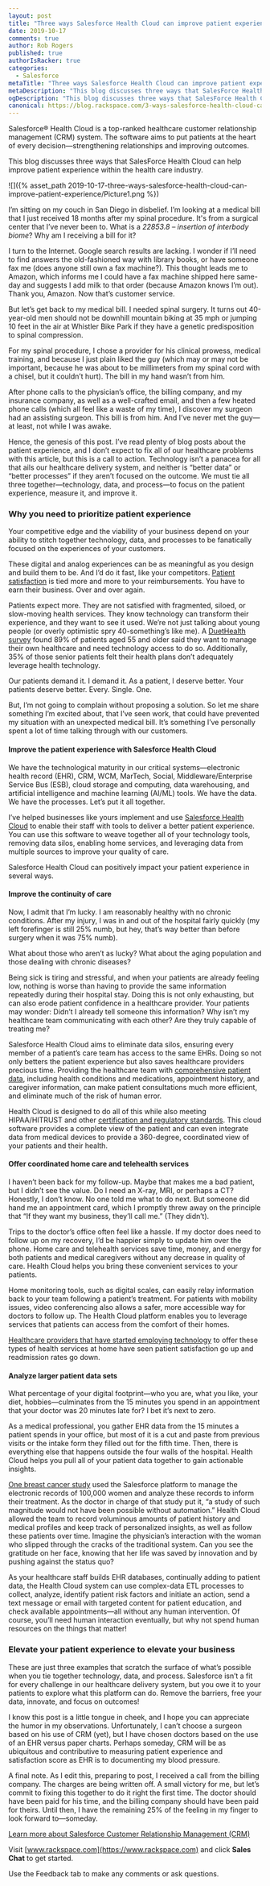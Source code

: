 ```yaml
---
layout: post
title: "Three ways Salesforce Health Cloud can improve patient experience"
date: 2019-10-17
comments: true
author: Rob Rogers
published: true
authorIsRacker: true
categories:
  - Salesforce
metaTitle: "Three ways Salesforce Health Cloud can improve patient experience"
metaDescription: "This blog discusses three ways that SalesForce Health Cloud can help improve patient experience within the health care industry."
ogDescription: "This blog discusses three ways that SalesForce Health Cloud can help improve patient experience within the health care industry."
canonical: https://blog.rackspace.com/3-ways-salesforce-health-cloud-can-improve-patient-experience/
---
```


Salesforce&reg; Health Cloud is a top-ranked healthcare customer relationship
management (CRM) system. The software aims to put patients at the heart of
every decision&mdash;strengthening relationships and improving outcomes.

This blog discusses three ways that SalesForce Health Cloud can help
improve patient experience within the health care industry.

<!--more-->
![]({% asset_path 2019-10-17-three-ways-salesforce-health-cloud-can-improve-patient-experience/Picture1.png %})

I’m sitting on my couch in San Diego in disbelief. I’m looking at a medical bill
that I just received 18 months after my spinal procedure. It's from a surgical
center that I’ve never been to. What is a *22853.8 – insertion of interbody biome*?
Why am I receiving a bill for it?

I turn to the Internet. Google search results are lacking. I wonder if I’ll need
to find answers the old-fashioned way with library books, or have someone fax me
(does anyone still own a fax machine?). This thought leads me to Amazon, which
informs me I could have a fax machine shipped here same-day and suggests I add
milk to that order (because Amazon knows I’m out). Thank you, Amazon. Now that’s
customer service.

But let’s get back to my medical bill. I needed spinal surgery. It turns out
40-year-old men should not be downhill mountain biking at 35 mph or jumping 10
feet in the air at Whistler Bike Park if they have a genetic predisposition to
spinal compression.

For my spinal procedure, I chose a provider for his clinical prowess, medical
training, and because I just plain liked the guy (which may or may not be
important, because he was about to be millimeters from my spinal cord with a
chisel, but it couldn’t hurt). The bill in my hand wasn’t from him.

After phone calls to the physician’s office, the billing company, and my
insurance company, as well as a well-crafted email, and then a few heated phone
calls (which all feel like a waste of my time), I discover my surgeon had an
assisting surgeon. This bill is from him. And I’ve never met the guy&mdash;at
least, not while I was awake.

Hence, the genesis of this post. I’ve read plenty of blog posts about the patient
experience, and I don’t expect to fix all of our healthcare problems with this
article, but this is a call to action. Technology isn’t a panacea for all that
ails our healthcare delivery system, and neither is “better data” or “better
processes” if they aren’t focused on the outcome. We must tie all three
together&mdash;technology, data, and process&mdash;to focus on the patient
experience, measure it, and improve it.

### Why you need to prioritize patient experience

Your competitive edge and the viability of your business depend on your ability
to stitch together technology, data, and processes to be fanatically focused on
the experiences of your customers.

These digital and analog experiences can be as meaningful as you design and
build them to be. And I’d do it fast, like your competitors.
[Patient satisfaction](https://www.accessefm.com/blog/how-does-patient-satisfaction-impact-reimbursement)
is tied more and more to your reimbursements. You have to earn their business.
Over and over again.

Patients expect more. They are not satisfied with fragmented, siloed, or
slow-moving health services. They know technology can transform their experience,
and they want to see it used. We’re not just talking about young people (or overly
optimistic spry 40-something’s like me). A
[DuetHealth survey](https://www.duethealth.com/patient-engagement-stats-that-keep-hospital-ceos-up-at-night/)
found 89% of patients aged 55 and older said they want to manage their own
healthcare and need technology access to do so. Additionally, 35% of those senior
patients felt their health plans don’t adequately leverage health technology.

Our patients demand it. I demand it. As a patient, I deserve better. Your
patients deserve better. Every. Single. One.

But, I’m not going to complain without proposing a solution. So let me share
something I’m excited about, that I’ve seen work, that could have prevented my
situation with an unexpected medical bill. It’s something I’ve personally spent
a lot of time talking through with our customers.

#### Improve the patient experience with Salesforce Health Cloud

We have the technological maturity in our critical systems&mdash;electronic
health record (EHR), CRM, WCM, MarTech, Social, Middleware/Enterprise Service
Bus (ESB), cloud storage and computing, data warehousing, and artificial
intelligence and machine learning (AI/ML) tools. We have the data. We have the
processes. Let’s put it all together.

I’ve helped businesses like yours implement and use
[Salesforce Health Cloud](https://www.salesforce.com/solutions/industries/healthcare/health-cloud/)
to enable their staff with tools to deliver a better patient experience. You
can use this software to weave together all of your technology tools, removing
data silos, enabling home services, and leveraging data from multiple sources
to improve your quality of care.

Salesforce Health Cloud can positively impact your patient experience in several
ways.

#### Improve the continuity of care

Now, I admit that I’m lucky. I am reasonably healthy with no chronic conditions.
After my injury, I was in and out of the hospital fairly quickly (my left
forefinger is still 25% numb, but hey, that’s way better than before surgery
when it was 75% numb).

What about those who aren’t as lucky? What about the aging population and those
dealing with chronic diseases?

Being sick is tiring and stressful, and when your patients are already feeling
low, nothing is worse than having to provide the same information repeatedly
during their hospital stay. Doing this is not only exhausting, but can also
erode patient confidence in a healthcare provider. Your patients may wonder:
Didn’t I already tell someone this information? Why isn’t my healthcare team
communicating with each other? Are they truly capable of treating me?

Salesforce Health Cloud aims to eliminate data silos, ensuring every member of
a patient’s care team has access to the same EHRs. Doing so not only betters the
patient experience but also saves healthcare providers precious time. Providing
the healthcare team with
[comprehensive patient data](https://relationedge.com/6-best-practices-for-managing-and-cleaning-your-salesforce-data/),
including health conditions and medications, appointment history, and caregiver
information, can make patient consultations much more efficient, and eliminate
much of the risk of human error.

Health Cloud is designed to do all of this while also meeting HIPAA/HITRUST and
other [certification and regulatory standards](https://compliance.salesforce.com/en/services/health-cloud).
This cloud software provides a complete view of the patient and can even integrate
data from medical devices to provide a 360-degree, coordinated view of your
patients and their health.

#### Offer coordinated home care and telehealth services

I haven’t been back for my follow-up. Maybe that makes me a bad patient, but I
didn’t see the value. Do I need an X-ray, MRI, or perhaps a CT? Honestly, I don’t
know. No one told me what to do next. But someone did hand me an appointment card,
which I promptly threw away on the principle that “If they want my business,
they’ll call me.” (They didn’t).

Trips to the doctor’s office often feel like a hassle. If my doctor does need
to follow up on my recovery, I’d be happier simply to update him over the phone.
Home care and telehealth services save time, money, and energy for both patients
and medical caregivers without any decrease in quality of care. Health Cloud
helps you bring these convenient services to your patients.

Home monitoring tools, such as digital scales, can easily relay information back
to your team following a patient’s treatment. For patients with mobility issues,
video conferencing also allows a safer, more accessible way for doctors to follow
up. The Health Cloud platform enables you to leverage services that patients can
access from the comfort of their homes.

[Healthcare providers that have started employing technology](https://www.salesforce.com/form/industries/age-of-the-patient-ebook/)
to offer these types of health services at home have seen patient satisfaction
go up and readmission rates go down.

#### Analyze larger patient data sets

What percentage of your digital footprint&mdash;who you are, what you like, your
diet, hobbies&mdash;culminates from the 15 minutes you spend in an appointment
that your doctor was 20 minutes late for? I bet it’s next to zero.

As a medical professional, you gather EHR data from the 15 minutes a patient
spends in your office, but most of it is a cut and paste from previous visits
or the intake form they filled out for the fifth time. Then, there is everything
else that happens outside the four walls of the hospital. Health Cloud helps you
pull all of your patient data together to gain actionable insights.

[One breast cancer study](https://www.salesforce.com/customer-success-stories/uc-health/)
used the Salesforce platform to manage the electronic records of 100,000 women
and analyze these records to inform their treatment. As the doctor in charge of
that study put it, “a study of such magnitude would not have been possible
without automation.” Health Cloud allowed the team to record voluminous amounts
of patient history and medical profiles and keep track of personalized insights,
as well as follow these patients over time. Imagine the physician’s interaction
with the woman who slipped through the cracks of the traditional system. Can you
see the gratitude on her face, knowing that her life was saved by innovation and
by pushing against the status quo?

As your healthcare staff builds EHR databases, continually adding to patient data,
the Health Cloud system can use complex-data ETL processes to collect, analyze,
identify patient risk factors and initiate an action, send a text message or
email with targeted content for patient education, and check available
appointments&mdash;all without any human intervention. Of course, you’ll need
human interaction eventually, but why not spend human resources on the things
that matter!

### Elevate your patient experience to elevate your business

These are just three examples that scratch the surface of what’s possible when
you tie together technology, data, and process. Salesforce isn’t a fit for every
challenge in our healthcare delivery system, but you owe it to your patients to
explore what this platform can do. Remove the barriers, free your data, innovate,
and focus on outcomes!

I know this post is a little tongue in cheek, and I hope you can appreciate the
humor in my observations. Unfortunately, I can’t choose a surgeon based on his
use of CRM (yet), but I have chosen doctors based on the use of an EHR versus
paper charts. Perhaps someday, CRM will be as ubiquitous and contributive to
measuring patient experience and satisfaction score as EHR is to documenting my
blood pressure.

A final note. As I edit this, preparing to post, I received a call from the
billing company. The charges are being written off. A small victory for me, but
let’s commit to fixing this together to do it right the first time. The doctor
should have been paid for his time, and the billing company should have been paid
for theirs. Until then, I have the remaining 25% of the feeling in my finger to
look forward to&mdash;someday.

<a class="cta purple" id="cta" href="https://www.rackspace.com/salesforce">Learn more about Salesforce Customer Relationship Management (CRM)</a>

Visit [www.rackspace.com](https://www.rackspace.com) and click **Sales Chat**
to get started.

Use the Feedback tab to make any comments or ask questions.



